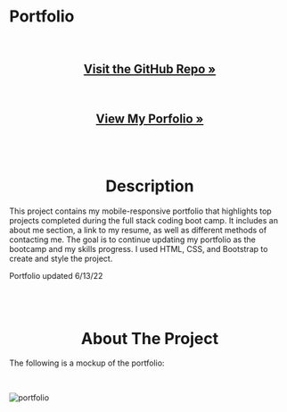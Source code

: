 # Portfolio

<div>
  <p align="center">
    <br />
    <h2 align="center"><a href="https://github.com/cdfoye/Portfolio"><strong>Visit the GitHub Repo »</strong></a></h2>
    <br />
    <h2 align="center"><a href=" https://cdfoye.github.io/Portfolio/">View My Porfolio »</strong></a></h2>
    <br />
    <br />
  </p>
</div>

<!-- PROJECT DESCRIPTION -->
<h1 align="center"> Description</h1>

This project contains my mobile-responsive portfolio that highlights top projects completed during the full stack coding boot camp. It includes an about me section, a link to my resume, as well as different methods of contacting me. The goal is to continue updating my portfolio as the bootcamp and my skills progress. I used HTML, CSS, and Bootstrap to create and style the project.

Portfolio updated 6/13/22

<br />
<br />

<!-- ABOUT THE PROJECT -->
<h1 align="center"> About The Project</h1>

The following is a mockup of the portfolio:

<br />

![portfolio](./images/mockup.gif)
